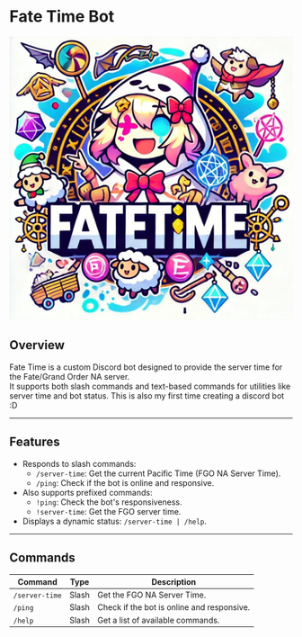 # Fate Time Bot

![Fate Time Logo](./Fate_Time_Logo.jpg)

## Overview

Fate Time is a custom Discord bot designed to provide the server time for the Fate/Grand Order NA server.  
It supports both slash commands and text-based commands for utilities like server time and bot status.
This is also my first time creating a discord bot :D

---

## Features

- Responds to slash commands:
  - `/server-time`: Get the current Pacific Time (FGO NA Server Time).
  - `/ping`: Check if the bot is online and responsive.
- Also supports prefixed commands:
  - `!ping`: Check the bot's responsiveness.
  - `!server-time`: Get the FGO server time.
- Displays a dynamic status: `/server-time | /help`.

---

## Commands

| Command        | Type  | Description                                |
| -------------- | ----- | ------------------------------------------ |
| `/server-time` | Slash | Get the FGO NA Server Time.                |
| `/ping`        | Slash | Check if the bot is online and responsive. |
| `/help`        | Slash | Get a list of available commands.          |
